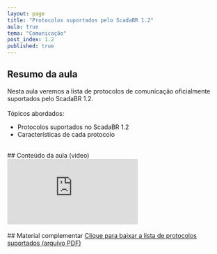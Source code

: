 ```yaml
---
layout: page
title: "Protocolos suportados pelo ScadaBR 1.2"
aula: true
tema: "Comunicação"
post_index: 1.2
published: true
---
```


## Resumo da aula
<div class="message">
	Nesta aula veremos a lista de protocolos de comunicação oficialmente suportados pelo ScadaBR 1.2.
	<br><br>
	Tópicos abordados:
	<ul>
		<li>Protocolos suportados no ScadaBR 1.2</li>
		<li>Características de cada protocolo</li>
	</ul>
</div>

<br>
## Conteúdo da aula (vídeo)

<div class="iframe-container ratio-16_9">
	<iframe src="https://youtube.com/embed/Dk0tS9YVe8k" title="YouTube video player" frameborder="0" allow="accelerometer; autoplay; clipboard-write; encrypted-media; gyroscope; picture-in-picture; web-share" allowfullscreen></iframe>
</div>

<br>
## Material complementar
<a href="{{ '/uploads/Protocolos ScadaBR 1.2.pdf' | absolute_url }}" download>Clique para baixar a lista de protocolos suportados (arquivo PDF)</a>